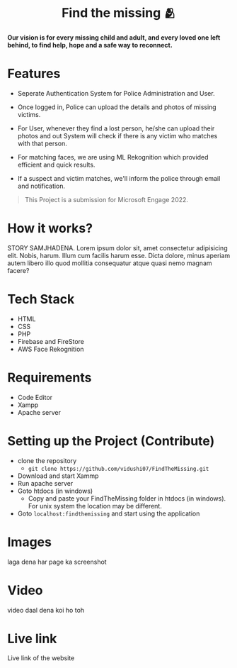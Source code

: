 <div align="center">

  # Find the missing 🫂

</div>

**Our vision is for every missing child and adult, and every loved one left behind, to find help, hope and a safe way to reconnect.**
  
# Features
* Seperate Authentication System for Police Administration and User.

* Once logged in, Police can upload the details and photos of missing victims. 

* For User, whenever they find a lost person, he/she can upload their photos and out System will check if there is any victim who matches with that person.

* For matching faces, we are using ML Rekognition which provided efficient and quick results.

* If a suspect and victim matches, we'll inform the police through email and notification.

> This Project is a submission for Microsoft Engage 2022.

# How it works?
STORY SAMJHADENA. Lorem ipsum dolor sit, amet consectetur adipisicing elit. Nobis, harum. Illum cum facilis harum esse. Dicta dolore, minus aperiam autem libero illo quod mollitia consequatur atque quasi nemo magnam facere?


# Tech Stack

* HTML
* CSS
* PHP
* Firebase and FireStore
* AWS Face Rekognition


# Requirements

* Code Editor
* Xampp
* Apache server

# Setting up the Project (Contribute)

* clone the repository 
  * `git clone https://github.com/vidushi07/FindTheMissing.git`
* Download and start Xammp
* Run apache server
* Goto htdocs (in windows)
  * Copy and paste your FindTheMissing folder in htdocs (in windows). For unix system the location may be different.
* Goto `localhost:findthemissing` and start using the application

# Images

laga dena har page ka screenshot


# Video

video daal dena koi ho toh

# Live link

Live link of the website
